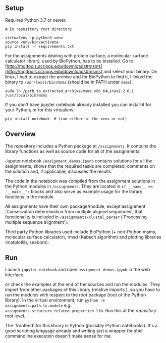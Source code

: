 ## Setup
Requires Python 3.7 or newer.
```
# in repository root directory

virtualenv -p python3 venv
source venv/bin/activate
pip install -r requirements.txt
```

For the assignments dealing with protein surface, a molecular surface calculator library, used by BioPython, has to be installed. 
Go to [http://mgltools.scripps.edu/downloads#msms](http://mgltools.scripps.edu/downloads#msms) and select your binary. 
On linux, I had to extract the archive and for BioPython
 to find it, I linked the binary to `/usr/local/bin/msms` (should be in PATH under `msms`).
 
    sudo ln /path_to_extracted_archive/msms.x86_64Linux2.2.6.1 /usr/local/bin/msms


If you don't have jupyter notebook already installed you can install it for your Python, or for this virtualenv:
    
    pip install notebook  # (run either in the venv or not)


## Overview

The repository includes a Python package at `/assignments`. It contains the library functions as well as source code for all of the
 assignments. 

Jupyter notebook `/assignment_demos.ipynb` contains solutions for all the assignments, shows that the required tasks are completed,
 comments on the solution and, if applicable, discusses the results.
 
The code in the notebook was compiled from the assignment solutions in the Python modules in `/assignments`. They are located in `if
 __name__ == '__main__':` blocks and also serve as example usage for the library functions in the module. 
 
All assignments have their own package/module, except assignment 'Conservation determination from multiple aligned sequences', that
 functionality is included in `/assignments/clustal_parser` ('Processing multiple sequence alignment').
 
Third party Python libraries used include BioPython (+ non-Python msms, molecular surface calculator), rmsd (Kabsch algorithm) and plotting
 libraries (matplotlib, seaborn).
 
## Run

Launch `jupyter notebook` and open `assignment_demos.ipynb` in the web interface

_or_ check the examples at the end of the sources and run the modules. They import from other packages of this library (relative imports
), so
 you have to run the modules with respect to the root package (root of the Python library). In the virtual environment, run `python -m
  assignments.path.to.module` e.g. `assignments.structure_related_properties.lib`.  Run this at the _repository_
root level.


The 'frontend' for this library is Python (possibly iPython notebooks). It's a good scripting language already and writing just a
 wrapper for shell commandline execution doesn't make sense for me.
